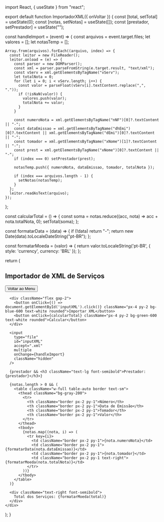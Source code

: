 import React, { useState } from "react";

export default function ImportadorXML({ onVoltar }) {
  const [total, setTotal] = useState(0);
  const [notas, setNotas] = useState([]);
  const [prestador, setPrestador] = useState("");

  const handleImport = (event) => {
    const arquivos = event.target.files;
    let valores = [];
    let notasTemp = [];

    Array.from(arquivos).forEach((arquivo, index) => {
      const leitor = new FileReader();
      leitor.onload = (e) => {
        const parser = new DOMParser();
        const xml = parser.parseFromString(e.target.result, "text/xml");
        const vServ = xml.getElementsByTagName("vServ");
        let totalNota = 0;
        for (let i = 0; i < vServ.length; i++) {
          const valor = parseFloat(vServ[i].textContent.replace(",", "."));
          if (!isNaN(valor)) {
            valores.push(valor);
            totalNota += valor;
          }
        }

        const numeroNota = xml.getElementsByTagName("nNF")[0]?.textContent || "-";
        const dataEmissao = xml.getElementsByTagName("dhEmi")[0]?.textContent || xml.getElementsByTagName("dEmi")[0]?.textContent || "-";
        const tomador = xml.getElementsByTagName("xNome")[1]?.textContent || "-";
        const prest = xml.getElementsByTagName("xNome")[0]?.textContent || "-";
        if (index === 0) setPrestador(prest);

        notasTemp.push({ numeroNota, dataEmissao, tomador, totalNota });

        if (index === arquivos.length - 1) {
          setNotas(notasTemp);
        }
      };
      leitor.readAsText(arquivo);
    });
  };

  const calcularTotal = () => {
    const soma = notas.reduce((acc, nota) => acc + nota.totalNota, 0);
    setTotal(soma);
  };

  const formatarData = (data) => {
    if (!data) return "-";
    return new Date(data).toLocaleDateString("pt-BR");
  };

  const formatarMoeda = (valor) => {
    return valor.toLocaleString('pt-BR', { style: 'currency', currency: 'BRL' });
  };

  return (
    <div className="space-y-4">
      <div className="flex justify-between items-center">
        <h2 className="text-xl font-bold">Importador de XML de Serviços</h2>
        <button onClick={onVoltar} className="px-4 py-2 bg-gray-500 text-white rounded">Voltar ao Menu</button>
      </div>

      <div className="flex gap-2">
        <button onClick={() => document.getElementById('inputXML').click()} className="px-4 py-2 bg-blue-600 text-white rounded">Importar XML</button>
        <button onClick={calcularTotal} className="px-4 py-2 bg-green-600 text-white rounded">Calcular</button>
      </div>

      <input
        type="file"
        id="inputXML"
        accept=".xml"
        multiple
        onChange={handleImport}
        className="hidden"
      />

      {prestador && <h3 className="text-lg font-semibold">Prestador: {prestador}</h3>}

      {notas.length > 0 && (
        <table className="w-full table-auto border text-sm">
          <thead className="bg-gray-200">
            <tr>
              <th className="border px-2 py-1">Número</th>
              <th className="border px-2 py-1">Data de Emissão</th>
              <th className="border px-2 py-1">Tomador</th>
              <th className="border px-2 py-1">Valor</th>
            </tr>
          </thead>
          <tbody>
            {notas.map((nota, i) => (
              <tr key={i}>
                <td className="border px-2 py-1">{nota.numeroNota}</td>
                <td className="border px-2 py-1">{formatarData(nota.dataEmissao)}</td>
                <td className="border px-2 py-1">{nota.tomador}</td>
                <td className="border px-2 py-1 text-right">{formatarMoeda(nota.totalNota)}</td>
              </tr>
            ))}
          </tbody>
        </table>
      )}

      <div className="text-right font-semibold">
        Total dos Serviços: {formatarMoeda(total)}
      </div>
    </div>
  );
}
